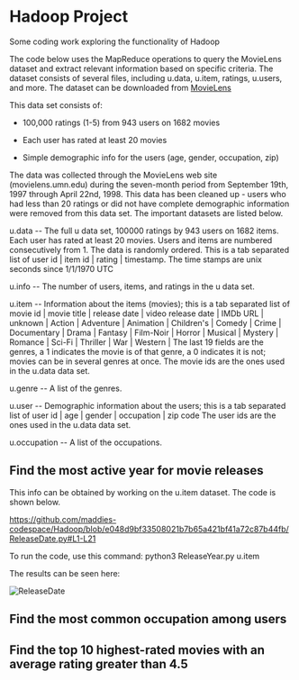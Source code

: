 # Hadoop Project
Some coding work exploring the functionality of Hadoop

The code below uses the MapReduce operations to query the MovieLens dataset and extract relevant information based on specific criteria. The dataset consists of several files, including u.data, u.item, ratings, u.users, and more. The dataset can be downloaded from [MovieLens](https://grouplens.org/datasets/movielens/100k/)

This data set consists of:
  * 100,000 ratings (1-5) from 943 users on 1682 movies

  * Each user has rated at least 20 movies
 
  * Simple demographic info for the users (age, gender, occupation, zip)

The data was collected through the MovieLens web site (movielens.umn.edu) during the seven-month period from September 19th, 1997 through April 22nd, 1998. This data has been cleaned up - users who had less than 20 ratings or did not have complete demographic information were removed from this data set. The important datasets are listed below.

u.data     -- The full u data set, 100000 ratings by 943 users on 1682 items.
              Each user has rated at least 20 movies.  Users and items are
              numbered consecutively from 1.  The data is randomly
              ordered. This is a tab separated list of 
	         user id | item id | rating | timestamp. 
              The time stamps are unix seconds since 1/1/1970 UTC   

u.info     -- The number of users, items, and ratings in the u data set.

u.item     -- Information about the items (movies); this is a tab separated
              list of
              movie id | movie title | release date | video release date |
              IMDb URL | unknown | Action | Adventure | Animation |
              Children's | Comedy | Crime | Documentary | Drama | Fantasy |
              Film-Noir | Horror | Musical | Mystery | Romance | Sci-Fi |
              Thriller | War | Western |
              The last 19 fields are the genres, a 1 indicates the movie
              is of that genre, a 0 indicates it is not; movies can be in
              several genres at once.
              The movie ids are the ones used in the u.data data set.

u.genre    -- A list of the genres.

u.user     -- Demographic information about the users; this is a tab
              separated list of
              user id | age | gender | occupation | zip code
              The user ids are the ones used in the u.data data set.

u.occupation -- A list of the occupations.

## Find the most active year for movie releases

This info can be obtained by working on the u.item dataset. The code is shown below.

https://github.com/maddies-codespace/Hadoop/blob/e048d9bf33508021b7b65a421bf41a72c87b44fb/ReleaseDate.py#L1-L21

To run the code, use this command: python3 ReleaseYear.py u.item

The results can be seen here:

![ReleaseDate](https://github.com/maddies-codespace/Hadoop/assets/141537679/6e4a59df-feac-4355-ac9c-331dec3eae10)



## Find the most common occupation among users



## Find the top 10 highest-rated movies with an average rating greater than 4.5

